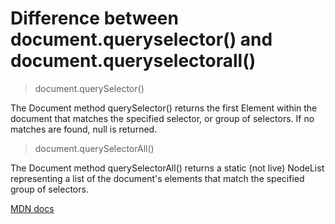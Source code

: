 # Difference between document.queryselector() and document.queryselectorall()

> document​.query​Selector()

The Document method querySelector() returns the first Element within the document that matches the specified selector, or group of selectors. If no matches are found, null is returned.

> document​.query​SelectorAll()

The Document method querySelectorAll() returns a static (not live) NodeList representing a list of the document's elements that match the specified group of selectors.

[MDN
docs](https://developer.mozilla.org/en-US/docs/Web/API/Document/querySelectorAll)